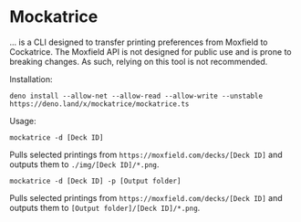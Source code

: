 # Mockatrice

... is a CLI designed to transfer printing preferences from Moxfield to Cockatrice. The Moxfield API is not designed for public use and is prone to breaking changes. As such, relying on this tool is not recommended.

Installation:
```
deno install --allow-net --allow-read --allow-write --unstable https://deno.land/x/mockatrice/mockatrice.ts
```

Usage:
```
mockatrice -d [Deck ID]
```
Pulls selected printings from `https://moxfield.com/decks/[Deck ID]` and outputs them to `./img/[Deck ID]/*.png`.

```
mockatrice -d [Deck ID] -p [Output folder]
```
Pulls selected printings from `https://moxfield.com/decks/[Deck ID]` and outputs them to `[Output folder]/[Deck ID]/*.png`.
